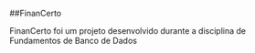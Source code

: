 ##FinanCerto

FinanCerto foi um projeto desenvolvido durante a disciplina de Fundamentos de Banco de Dados 
